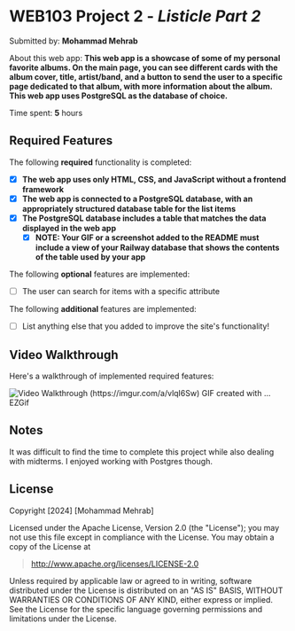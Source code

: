 # WEB103 Project 2 - *Listicle Part 2*

Submitted by: **Mohammad Mehrab**

About this web app: **This web app is a showcase of some of my personal favorite albums. On the main page, you can see different cards with the album cover, title, artist/band, and a button to send the user to a specific page dedicated to that album, with more information about the album. This web app uses PostgreSQL as the database of choice.**

Time spent: **5** hours

## Required Features

The following **required** functionality is completed:

<!-- Make sure to check off completed functionality below -->
- [x] **The web app uses only HTML, CSS, and JavaScript without a frontend framework**
- [x] **The web app is connected to a PostgreSQL database, with an appropriately structured database table for the list items**
- [x] **The PostgreSQL database includes a table that matches the data displayed in the web app**
  - [x] **NOTE: Your GIF or a screenshot added to the README must include a view of your Railway database that shows the contents of the table used by your app**

The following **optional** features are implemented:

- [ ] The user can search for items with a specific attribute

The following **additional** features are implemented:

- [ ] List anything else that you added to improve the site's functionality!

## Video Walkthrough

Here's a walkthrough of implemented required features:

<img src='https://i.imgur.com/ExFpscR.gif' title='Video Walkthrough' width='' alt='Video Walkthrough' />
(https://imgur.com/a/vlqI6Sw)
<!-- Replace this with whatever GIF tool you used! -->
GIF created with ...  EZGif
<!-- Recommended tools:
[Kap](https://getkap.co/) for macOS
[ScreenToGif](https://www.screentogif.com/) for Windows
[peek](https://github.com/phw/peek) for Linux. -->

## Notes

It was difficult to find the time to complete this project while also dealing with midterms. I enjoyed working with Postgres though.

## License

Copyright [2024] [Mohammad Mehrab]

Licensed under the Apache License, Version 2.0 (the "License"); you may not use this file except in compliance with the License. You may obtain a copy of the License at

> http://www.apache.org/licenses/LICENSE-2.0

Unless required by applicable law or agreed to in writing, software distributed under the License is distributed on an "AS IS" BASIS, WITHOUT WARRANTIES OR CONDITIONS OF ANY KIND, either express or implied. See the License for the specific language governing permissions and limitations under the License.
